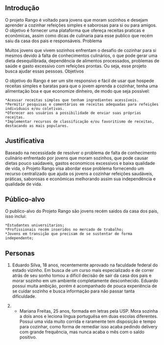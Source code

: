 ## Introdução

O projeto Rango é voltado para jovens que moram sozinhos e desejam aprender a cozinhar refeições simples e saborosas para si ou para amigos. O objetivo é fornecer uma plataforma que ofereça receitas praticas e econômicas, assim como dicas de culinaria para esse publico que recém saiu da casa dos pais e responsáveis.
Problema

Muitos jovens que vivem sozinhos enfrentam o desafio de cozinhar para si mesmos devido à falta de conhecimentos culinários, o que pode gerar uma dieta desequilibrada, dependência de alimentos processados, problemas de saúde e gasto excessivo com refeições prontas. Ou seja, esse projeto busca ajudar essas pessoas.
Objetivos

O objetivo do Rango é ser um site responsivo e fácil de usar que hospede receitas simples e baratas para que o jovem aprenda a cozinhar, tenha uma alimentação boa e que economize dinheiro, de modo que seja possível:

    *Acessar receitas simples que tenham ingredientes acessíveis.
    *Permitir pesquisas e comentários em receitas adequadas para refeições individuais e/ou coletivas.
    *Oferecer aos usuários a possibilidade de enviar suas próprias receitas.
    *Implementar recursos de classificação e/ou favoritismo de receitas, destacando as mais populares.

## Justificativa

Baseado na necessidade de resolver o problema de falta de conhecimento culinário enfrentado por jovens que moram sozinhos, que pode causar dietas pouco saúdaveis, gastos economicos excessivos e baixa qualidade de vida, o Projeto Rango visa abordar esse problema fornecendo um recurso centralizado que ajuda os jovens a cozinhar refeições saudáveis, práticas, saborosas e econômicas melhorando assim sua independência e qualidade de vida.

## Público-alvo

O publico-alvo do Projeto Rango são jovens recém saidos da casa dos pais, isso inclui:

    *Estudantes universitarios;
    *Profissionais recém inseridos no mercado de trabalho;
    *Jovens em transição que precisam de se sustentar de forma independente;

## Personas

1. Eduardo Silva, 18 anos, recentemente aprovado na faculdade federal do estado vizinho. Em busca de um curso mais especializado e de correr atrás de seu sonho tomou a difícil decisão de sair da casa dos pais e morar sozinho em um ambiente completamente desconhecido. Eduardo possui muita ambição, porém é acompanhado de pouca experiência de se cuidar sozinho e busca informação para não passar tanta dificuldade.

2. - Mariana Freitas, 25 anos, formada em letras pela USP. Mora sozinha a dois anos e leciona língua portuguêsa em duas escolas diferentes. Possui uma vida muito corrida e raramente tem disposição e tempo para cozinhar, como forma de remediar isso acaba pedindo delivery com grande frequência, mas nunca acaba o mês com o saldo positivo.
